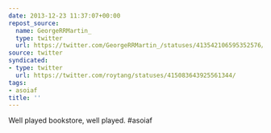 ```yaml
---
date: 2013-12-23 11:37:07+00:00
repost_source:
  name: GeorgeRRMartin_
  type: twitter
  url: https://twitter.com/GeorgeRRMartin_/statuses/413542106595352576/
source: twitter
syndicated:
- type: twitter
  url: https://twitter.com/roytang/statuses/415083643925561344/
tags:
- asoiaf
title: ''
---
```


Well played bookstore, well played. #asoiaf